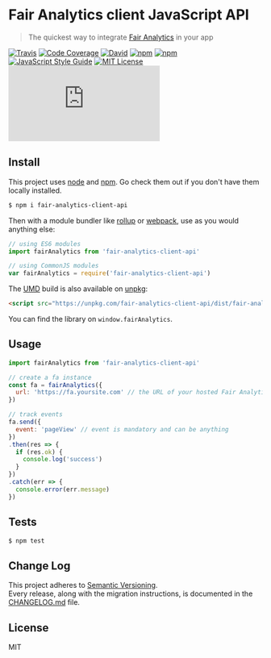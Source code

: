 # Fair Analytics client JavaScript API


> The quickest way to integrate [Fair Analytics](https://github.com/vesparny/fair-analytics) in your app

[![Travis](https://img.shields.io/travis/vesparny/fair-analytics-client-api.svg)](https://travis-ci.org/vesparny/fair-analytics-client-api)
[![Code Coverage](https://img.shields.io/codecov/c/github/vesparny/fair-analytics-client-api.svg?style=flat-square)](https://codecov.io/github/vesparny/fair-analytics-client-api)
[![David](https://img.shields.io/david/vesparny/fair-analytics-client-api.svg)](https://david-dm.org/vesparny/fair-analytics-client-api)
[![npm](https://img.shields.io/npm/v/fair-analytics-client-api.svg)](https://www.npmjs.com/package/fair-analytics-client-api)
[![npm](https://img.shields.io/npm/dm/fair-analytics-client-api.svg)](https://npm-stat.com/charts.html?package=fair-analytics-client-api&from=2017-04-01)
[![JavaScript Style Guide](https://img.shields.io/badge/code%20style-standard-brightgreen.svg)](http://standardjs.com/)
[![MIT License](https://img.shields.io/npm/l/fair-analytics-client-api.svg?style=flat-square)](https://github.com/vesparny/fair-analytics-client-api/blob/master/LICENSE)
[![gzip size](http://img.badgesize.io/https://unpkg.com/fair-analytics-client-api/dist/fair-analytics-client-api.umd.min.js?compression=gzip&label=gzip%20size&style=flat-square)](https://unpkg.com/fair-analytics-client-api/dist/)


## Install

This project uses [node](http://nodejs.org) and [npm](https://npmjs.com). Go check them out if you don't have them locally installed.

```sh
$ npm i fair-analytics-client-api
```

Then with a module bundler like [rollup](http://rollupjs.org/) or [webpack](https://webpack.js.org/), use as you would anything else:

```javascript
// using ES6 modules
import fairAnalytics from 'fair-analytics-client-api'

// using CommonJS modules
var fairAnalytics = require('fair-analytics-client-api')
```

The [UMD](https://github.com/umdjs/umd) build is also available on [unpkg](https://unpkg.com):

```html
<script src="https://unpkg.com/fair-analytics-client-api/dist/fair-analytics-client-api.umd.js"></script>
```

You can find the library on `window.fairAnalytics`.

## Usage

```js
import fairAnalytics from 'fair-analytics-client-api'

// create a fa instance
const fa = fairAnalytics({
  url: 'https://fa.yoursite.com' // the URL of your hosted Fair Analytics instance
})

// track events
fa.send({
  event: 'pageView' // event is mandatory and can be anything
})
.then(res => {
  if (res.ok) {
    console.log('success')
  }
})
.catch(err => {
  console.error(err.message)
})
```

## Tests

```sh
$ npm test
```

## Change Log

This project adheres to [Semantic Versioning](http://semver.org/).  
Every release, along with the migration instructions, is documented in the [CHANGELOG.md](https://github.com/vesparny/fair-analytics-client-api/blob/master/CHANGELOG.md) file.

## License

MIT
